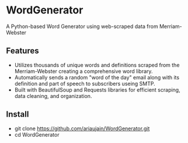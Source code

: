 # WordGenerator
A Python-based Word Generator using web-scraped data from Merriam-Webster

## Features
- Utilizes thousands of unique words and definitions scraped from the Merriam-Webster creating a comprehensive word library.
- Automatically sends a random "word of the day" email along with its definition and part of speech to subscribers useing SMTP. 
- Built with BeautifulSoup and Requests libraries for efficient scraping, data cleaning, and organization.

## Install
- git clone https://github.com/ariaujain/WordGenerator.git
- cd WordGenerator
